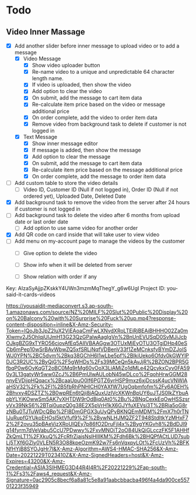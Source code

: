 # Todo

## Video Inner Massage

- [x] Add another slider before inner message to upload video or to add a message
	- [x] Video Message
		- [x] Show video uploader button
		- [x] Re-name video to a unique and unpredictable 64 character length name.
		- [x] If video is uploaded, then show the video
		- [x] Add option to clear the video
		- [x] On submit, add the message to cart item data
		- [x] Re-calculate item price based on the video or message additional price
		- [x] On order complete, add the video to order item data
		- [x] Remove video from background task to delete if customer is not logged in
	- [x] Text Message
		- [x] Show inner message editor
		- [x] If message is added, then show the message
		- [x] Add option to clear the message
		- [x] On submit, add the message to cart item data
		- [x] Re-calculate item price based on the message additional price
		- [x] On order complete, add the message to order item data
- [ ] Add custom table to store the video details
	- [ ] Video ID, Customer ID (Null if not logged in), Order ID (Null if not ordered yet), Uploaded Date, Deleted Date
- [x] Add background task to remove the video from the server after 24 hours if customer is not logged in
- [ ] Add background task to delete the video after 6 months from upload date or last order date
	- [ ] Add option to use same video for another order
- [x] Add QR code on card inside that will take user to view video
- [ ] Add menu on my-account page to manage the videos by the customer
	- [ ] Give option to delete the video
	- [ ] Show info when it will be deleted from server
	- [ ] Show relation with order if any


Key: AIzaSyAjjpZKskkY4UWn3mzmMqThegY_g6w6UgI
Project ID: you-said-it-cards-videos

https://yousaidit-mediaconvert.s3.ap-south-1.amazonaws.com/source/NZ%20MILF%20Slut%20Public%20Display%20on%20Balcony%20with%20Surprise%20Fuck%20up.mp4?response-content-disposition=inline&X-Amz-Security-Token=IQoJb3JpZ2luX2VjEAoaCmFwLXNvdXRoLTEiRjBEAiBHHHO02Za0mXlwmv2J5OhIqjUlJmH13G23QzGPaIwAagIgVn%2BnUnEVUSqD0SvMJiJcbOJkgBZG9xTYRO56cjovAfEq5AIIVBAAGgw3OTUxMjEyOTU3OTgiDHp40eSCb6mPep10wSrBAvWbwZQ5xfSRLjNqfVDBenV33f1ZeMCnksfvBYmDZJoISWJ0YPN%2BC5dvm%2Bkq38GChH6I1wLbe5pf%2BIkiUeko6Ofdv0kGWYlPDJC3R2UC%2ByQjG%2F5gWHDs%2Fs39MCeQn5kAvJjR%2BZON2BPR5GfbqP0w6OyKqGT2oBC0Mq9rMg60vOoX3LiAMjZo1dMLe42QcykxCyv0FA590y3L13gatyWr5ww0ZcJ%2B6PmUlwAULobN45wDLco%2FqohHrwGGM28nnyEVDijpHQqacx%2BcaaUpuO0lf6PGTZ6yrHSP9mxz6xjDcssK4ucVNWlAaHSV32%2Fk%2Fl%2B5fbRhPNHlCH0YAXfW7UgOqbmfofm%2Fy6A0EH%2Bhvxy4DSZTZ%2B0wpREn6tQji8jAQuxUzIVcXKWnBpUY6uJTJS0IkZYbuApbYLYjKOwwSm5AK7vXHTDW9rOdBjq0At0%2Bu%2BNqCexkEqOwHSSzsryVx39NkS6%2BTqi0upzQ0g38E2X5pVrH1kX6GJYfuXEVsi3T%2BRia5oG8rzNBu0TJTuWDcQBp%2Fl8DmGPGX3uUyQPvBKNQEmMDM%2FmX7h0rTNIJuRupfGYUkoEHOsI5ktVfuf9%2F%2BywNLHJMQZF2T948StdltkYzMHxF72%2F2ovu35pBAeVjzXRoUlQEy7p86fO2DruFjl4x%2BygYKGvh8%2BdDJl9g14fyrm7dVeVabu5CcU7PDwwy%2FxvMNOiT2oO84UkQiGLcczFK5F1AHHfZkQmLT1%2FXkuQ%2FcRfrZjajsNslHIIIKM%2Fdh6Bk%2BHQPfACtLUD7subLj5TXf6GZly0VLEN5R3O88kpeOzmK92w7Fs6nVqxpyLOt%2FcUzVh%2BFKNfHYjB8SYOJgHr7l&X-Amz-Algorithm=AWS4-HMAC-SHA256&X-Amz-Date=20221229T023410Z&X-Amz-SignedHeaders=host&X-Amz-Expires=43200&X-Amz-Credential=ASIA3SIHMEG3D44R4I4R%2F20221229%2Fap-south-1%2Fs3%2Faws4_request&X-Amz-Signature=0ac2905c8becf6a8a81c5e8a91aabcbbacba496f4a4da900ce55701223f35949
